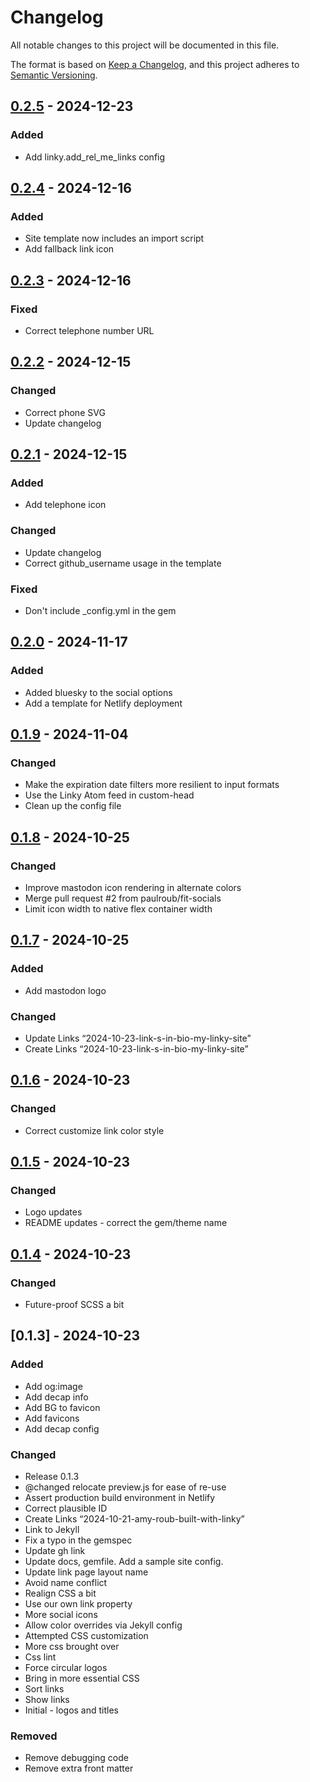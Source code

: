 # Changelog

All notable changes to this project will be documented in this file.

The format is based on [Keep a Changelog](https://keepachangelog.com/en/1.0.0/),
and this project adheres to [Semantic Versioning](https://semver.org/spec/v2.0.0.html).

## [0.2.5] - 2024-12-23

### Added

- Add linky.add_rel_me_links config

## [0.2.4] - 2024-12-16

### Added

- Site template now includes an import script
- Add fallback link icon

## [0.2.3] - 2024-12-16

### Fixed

- Correct telephone number URL

## [0.2.2] - 2024-12-15

### Changed

- Correct phone SVG
- Update changelog

## [0.2.1] - 2024-12-15

### Added

- Add telephone icon

### Changed

- Update changelog
- Correct github_username usage in the template

### Fixed

- Don't include _config.yml in the gem

## [0.2.0] - 2024-11-17

### Added

- Added bluesky to the social options
- Add a template for Netlify deployment

## [0.1.9] - 2024-11-04

### Changed

- Make the expiration date filters more resilient to input formats
- Use the Linky Atom feed in custom-head
- Clean up the config file

## [0.1.8] - 2024-10-25

### Changed

- Improve mastodon icon rendering in alternate colors
- Merge pull request #2 from paulroub/fit-socials
- Limit icon width to native flex container width

## [0.1.7] - 2024-10-25

### Added

- Add mastodon logo

### Changed

- Update Links “2024-10-23-link-s-in-bio-my-linky-site”
- Create Links “2024-10-23-link-s-in-bio-my-linky-site”

## [0.1.6] - 2024-10-23

### Changed

- Correct customize link color style

## [0.1.5] - 2024-10-23

### Changed

- Logo updates
- README updates - correct the gem/theme name

## [0.1.4] - 2024-10-23

### Changed

- Future-proof SCSS a bit

## [0.1.3] - 2024-10-23

### Added

- Add og:image
- Add decap info
- Add BG to favicon
- Add favicons
- Add decap config

### Changed

- Release 0.1.3
- @changed relocate preview.js for ease of re-use
- Assert production build environment in Netlify
- Correct plausible ID
- Create Links “2024-10-21-amy-roub-built-with-linky”
- Link to Jekyll
- Fix a typo in the gemspec
- Update gh link
- Update docs, gemfile. Add a sample site config.
- Update link page layout name
- Avoid name conflict
- Realign CSS a bit
- Use our own link property
- More social icons
- Allow color overrides via Jekyll config
- Attempted CSS customization
- More css brought over
- Css lint
- Force circular logos
- Bring in more essential CSS
- Sort links
- Show links
- Initial - logos and titles

### Removed

- Remove debugging code
- Remove extra front matter

[0.2.5]: https://github.com/paulroub/linky/compare/v0.2.4..v0.2.5
[0.2.4]: https://github.com/paulroub/linky/compare/v0.2.3..v0.2.4
[0.2.3]: https://github.com/paulroub/linky/compare/0.2.2..v0.2.3
[0.2.2]: https://github.com/paulroub/linky/compare/v0.2.1..0.2.2
[0.2.1]: https://github.com/paulroub/linky/compare/v0.2.0..v0.2.1
[0.2.0]: https://github.com/paulroub/linky/compare/0.1.9..v0.2.0
[0.1.9]: https://github.com/paulroub/linky/compare/0.1.8..0.1.9
[0.1.8]: https://github.com/paulroub/linky/compare/0.1.7..0.1.8
[0.1.7]: https://github.com/paulroub/linky/compare/0.1.6..0.1.7
[0.1.6]: https://github.com/paulroub/linky/compare/0.1.5..0.1.6
[0.1.5]: https://github.com/paulroub/linky/compare/0.1.4..0.1.5
[0.1.4]: https://github.com/paulroub/linky/compare/0.1.3..0.1.4

<!-- generated by git-cliff -->
